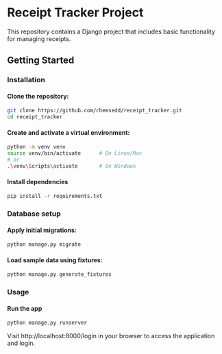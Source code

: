 # Receipt Tracker Project

This repository contains a Django project that includes basic functionality for managing receipts.

## Getting Started

### Installation

#### Clone the repository:

```bash
git clone https://github.com/chemsedd/receipt_tracker.git
cd receipt_tracker
```

#### Create and activate a virtual environment:

```bash
python -m venv venv
source venv/bin/activate      # On Linux/Mac
# or
.\venv\Scripts\activate       # On Windows
```

#### Install dependencies

```bash
pip install -r requirements.txt
```

### Database setup

#### Apply initial migrations:

```bash
python manage.py migrate
```

#### Load sample data using fixtures:

```bash
python manage.py generate_fixtures
```
### Usage

#### Run the app

```bash
python manage.py runserver
```

Visit http://localhost:8000/login in your browser to access the application and login.